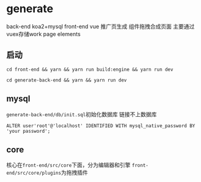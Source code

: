 # generate
back-end koa2+mysql front-end vue 推广页生成 组件拖拽合成页面 主要通过vuex存储work page elements

## 启动
```$xslt
cd front-end && yarn && yarn run build:engine && yarn run dev
```
```$xslt
cd generate-back-end && yarn && yarn run dev
```
## mysql
`generate-back-end/db/init.sql`初始化数据库
链接不上数据库
```shell
ALTER user'root'@'localhost' IDENTIFIED WITH mysql_native_password BY 'your password';
```
## core
核心在`front-end/src/core`下面，分为编辑器和引擎
`front-end/src/core/plugins`为拖拽插件




